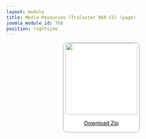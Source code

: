 ```yaml
---
layout: module
title: Media Resources (TriCaster 860 CS) (page)
joomla_module_id: 768
position: rightside
---
```

<div align="center" style="margin-bottom: 20px;"><a href="/images/media-resources/TriCaster860CS.zip">
<div align="center" style="max-width: 200px; border-style: solid; border-width: 2px; border-color: #cccccc; border-radius: 10px; background-color: #ffffff;"><img src="{{"images/media-resources/img/tricaster860cs.jpg" | cdn }}" style="width: 190px; border-radius: 10px 10px 0px 0px;" class="img-responsive" />
<p style="line-height: 1.3em; color: #000000;">Download Zip</p>
</div>
</a>
</div>
